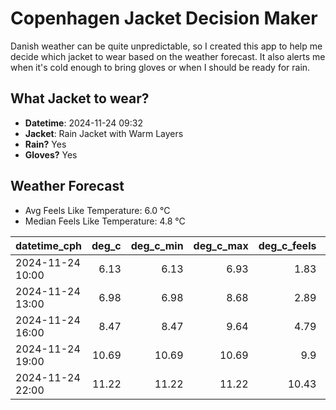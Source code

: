 
# Copenhagen Jacket Decision Maker

Danish weather can be quite unpredictable, so I created this app to help me decide which jacket to wear based on the weather forecast. 
It also alerts me when it's cold enough to bring gloves or when I should be ready for rain.

## What Jacket to wear?

- **Datetime**: 2024-11-24 09:32
- **Jacket**: Rain Jacket with Warm Layers
- **Rain?** Yes
- **Gloves?** Yes

## Weather Forecast
- Avg Feels Like Temperature: 6.0 °C
- Median Feels Like Temperature: 4.8 °C

| datetime_cph     |   deg_c |   deg_c_min |   deg_c_max |   deg_c_feels | weather   | wind   | rain   |
|:-----------------|--------:|------------:|------------:|--------------:|:----------|:-------|:-------|
| 2024-11-24 10:00 |    6.13 |        6.13 |        6.93 |          1.83 | Rain      | High   | Medium |
| 2024-11-24 13:00 |    6.98 |        6.98 |        8.68 |          2.89 | Rain      | High   | Medium |
| 2024-11-24 16:00 |    8.47 |        8.47 |        9.64 |          4.79 | Clouds    | High   | None   |
| 2024-11-24 19:00 |   10.69 |       10.69 |       10.69 |          9.9  | Clouds    | High   | None   |
| 2024-11-24 22:00 |   11.22 |       11.22 |       11.22 |         10.43 | Clouds    | High   | None   |
        